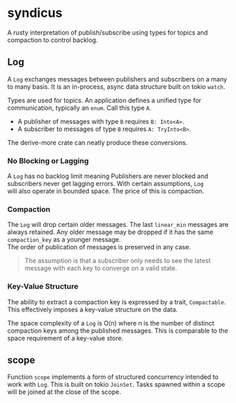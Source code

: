 # syndicus

A rusty interpretation of publish/subscribe using types for topics
and compaction to control backlog.

## Log

A `Log` exchanges messages between publishers and subscribers on a many to many basis. 
It is an in-process, async data structure built on tokio `watch`. 

Types are used for topics. An application defines a unified type for communication, 
typically an `enum`. Call this type `A`.  

- A publisher of messages with type `B` requires `B: Into<A>`.  
- A subscriber to messages of type `B` requires `A: TryInto<B>`.

The derive-more crate can neatly produce these conversions.

### No Blocking or Lagging

A `Log` has no backlog limit meaning Publishers are never blocked and 
subscribers never get lagging errors. With certain assumptions, `Log`  
will also operate in bounded space.  The price of this is compaction.   

### Compaction

The `Log` will drop certain older messages.
The last `linear_min` messages are always retained.  Any older message may be
dropped if it has the same `compaction_key` as a younger message.  
The order of publication of messages is preserved in any case.

> The assumption is that a subscriber only needs to see the latest message with
> each key to converge on a valid state.

### Key-Value Structure

The ability to extract a compaction key is expressed by a trait, `Compactable`.
This effectively imposes a key-value structure on the data.

The space complexity of a `Log` is O(n) where n is the number of distinct
compaction keys among the published messages. This is comparable to the
space requirement of a key-value store.

## scope

Function `scope` implements a form of structured concurrency intended to 
work with `Log`. This is built on tokio `JoinSet`.  Tasks spawned within a scope 
will be joined at the close of the scope.  
